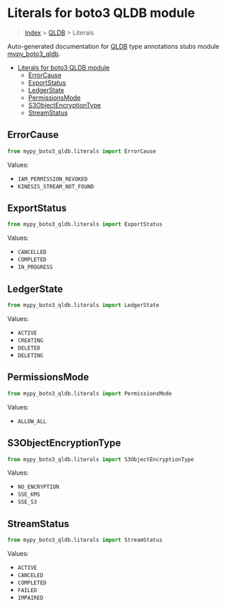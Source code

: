 # Literals for boto3 QLDB module

> [Index](../README.md) > [QLDB](./README.md) > Literals

Auto-generated documentation for
[QLDB](https://boto3.amazonaws.com/v1/documentation/api/latest/reference/services/qldb.html#QLDB)
type annotations stubs module
[mypy_boto3_qldb](https://pypi.org/project/mypy-boto3-qldb/).

- [Literals for boto3 QLDB module](#literals-for-boto3-qldb-module)
  - [ErrorCause](#errorcause)
  - [ExportStatus](#exportstatus)
  - [LedgerState](#ledgerstate)
  - [PermissionsMode](#permissionsmode)
  - [S3ObjectEncryptionType](#s3objectencryptiontype)
  - [StreamStatus](#streamstatus)

## ErrorCause

```python
from mypy_boto3_qldb.literals import ErrorCause
```

Values:

- `IAM_PERMISSION_REVOKED`
- `KINESIS_STREAM_NOT_FOUND`

## ExportStatus

```python
from mypy_boto3_qldb.literals import ExportStatus
```

Values:

- `CANCELLED`
- `COMPLETED`
- `IN_PROGRESS`

## LedgerState

```python
from mypy_boto3_qldb.literals import LedgerState
```

Values:

- `ACTIVE`
- `CREATING`
- `DELETED`
- `DELETING`

## PermissionsMode

```python
from mypy_boto3_qldb.literals import PermissionsMode
```

Values:

- `ALLOW_ALL`

## S3ObjectEncryptionType

```python
from mypy_boto3_qldb.literals import S3ObjectEncryptionType
```

Values:

- `NO_ENCRYPTION`
- `SSE_KMS`
- `SSE_S3`

## StreamStatus

```python
from mypy_boto3_qldb.literals import StreamStatus
```

Values:

- `ACTIVE`
- `CANCELED`
- `COMPLETED`
- `FAILED`
- `IMPAIRED`
